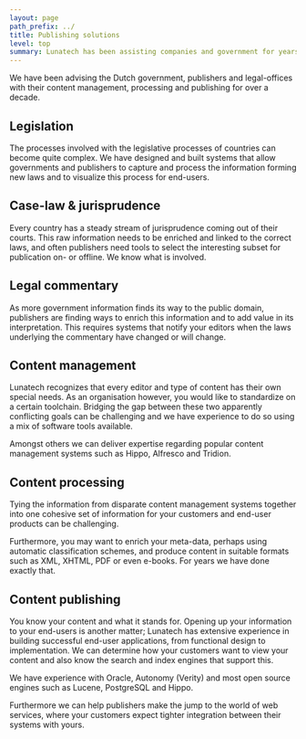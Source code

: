 ```yaml
---
layout: page
path_prefix: ../
title: Publishing solutions
level: top
summary: Lunatech has been assisting companies and government for years with their electronic publishing processes. Our consultants have broad knowledge of content integration and the technologies involved in constructing successful end-user products. Our domain knowledge in the field of legal publications is extensive.
---
```


We have been advising the Dutch government, publishers and legal-offices with their content management, processing and publishing for over a decade.

## Legislation

The processes involved with the legislative processes of countries can become quite complex. We have designed and built systems that allow governments and publishers to capture and process the information forming new laws and to visualize this process for end-users.

## Case-law & jurisprudence

Every country has a steady stream of jurisprudence coming out of their courts. This raw information needs to be enriched and linked to the correct laws, and often publishers need tools to select the interesting subset for publication on- or offline. We know what is involved.

## Legal commentary

As more government information finds its way to the public domain, publishers are finding ways to enrich this information and to add value in its interpretation. This requires systems that notify your editors when the laws underlying the commentary have changed or will change.

## Content management

Lunatech recognizes that every editor and type of content has their own special needs. As an organisation however, you would like to standardize on a certain toolchain. Bridging the gap between these two apparently conflicting goals can be challenging and we have experience to do so using a mix of software tools available.

Amongst others we can deliver expertise regarding popular content management systems such as Hippo, Alfresco and Tridion.

## Content processing
Tying the information from disparate content management systems together into one cohesive set of information for your customers and end-user products can be challenging.

Furthermore, you may want to enrich your meta-data, perhaps using automatic classification schemes, and produce content in suitable formats such as XML, XHTML, PDF or even e-books. For years we have done exactly that.

## Content publishing

You know your content and what it stands for. Opening up your information to your end-users is another matter; Lunatech has extensive experience in building successful end-user applications, from functional design to implementation. We can determine how your customers want to view your content and also know the search and index engines that support this.

We have experience with Oracle, Autonomy (Verity) and most open source engines such as Lucene, PostgreSQL and Hippo.

Furthermore we can help publishers make the jump to the world of web services, where your customers expect tighter integration between their systems with yours.
